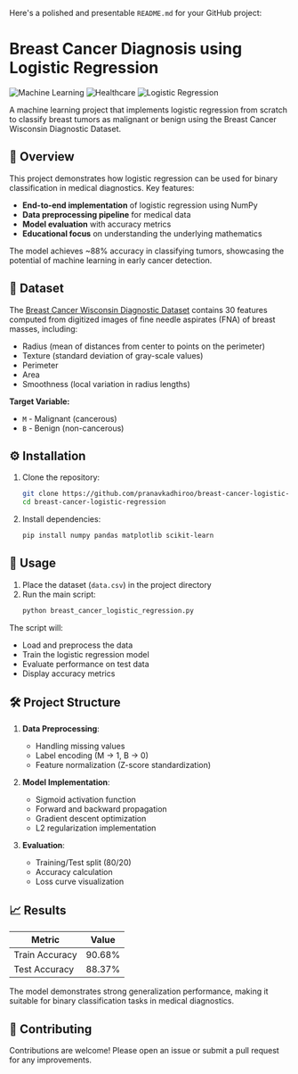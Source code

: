 Here's a polished and presentable `README.md` for your GitHub project:


# Breast Cancer Diagnosis using Logistic Regression

![Machine Learning](https://img.shields.io/badge/-Machine%20Learning-blueviolet) ![Healthcare](https://img.shields.io/badge/-Healthcare-teal) ![Logistic Regression](https://img.shields.io/badge/-Logistic%20Regression-orange)

A machine learning project that implements logistic regression from scratch to classify breast tumors as malignant or benign using the Breast Cancer Wisconsin Diagnostic Dataset.

## 📌 Overview

This project demonstrates how logistic regression can be used for binary classification in medical diagnostics. Key features:

- **End-to-end implementation** of logistic regression using NumPy
- **Data preprocessing pipeline** for medical data
- **Model evaluation** with accuracy metrics
- **Educational focus** on understanding the underlying mathematics

The model achieves ~88% accuracy in classifying tumors, showcasing the potential of machine learning in early cancer detection.

## 📂 Dataset

The [Breast Cancer Wisconsin Diagnostic Dataset](https://archive.ics.uci.edu/ml/datasets/Breast+Cancer+Wisconsin+(Diagnostic)) contains 30 features computed from digitized images of fine needle aspirates (FNA) of breast masses, including:

- Radius (mean of distances from center to points on the perimeter)
- Texture (standard deviation of gray-scale values)
- Perimeter
- Area
- Smoothness (local variation in radius lengths)

**Target Variable:**
- `M` - Malignant (cancerous)
- `B` - Benign (non-cancerous)

## ⚙️ Installation

1. Clone the repository:
   ```bash
   git clone https://github.com/pranavkadhiroo/breast-cancer-logistic-regression.git
   cd breast-cancer-logistic-regression
   ```

2. Install dependencies:
   ```bash
   pip install numpy pandas matplotlib scikit-learn
   ```

## 🚀 Usage

1. Place the dataset (`data.csv`) in the project directory
2. Run the main script:
   ```bash
   python breast_cancer_logistic_regression.py
   ```

The script will:
- Load and preprocess the data
- Train the logistic regression model
- Evaluate performance on test data
- Display accuracy metrics

## 🛠️ Project Structure

1. **Data Preprocessing**:
   - Handling missing values
   - Label encoding (M → 1, B → 0)
   - Feature normalization (Z-score standardization)

2. **Model Implementation**:
   - Sigmoid activation function
   - Forward and backward propagation
   - Gradient descent optimization
   - L2 regularization implementation

3. **Evaluation**:
   - Training/Test split (80/20)
   - Accuracy calculation
   - Loss curve visualization

## 📈 Results

| Metric        | Value   |
|---------------|---------|
| Train Accuracy| 90.68%  |
| Test Accuracy | 88.37%  |

The model demonstrates strong generalization performance, making it suitable for binary classification tasks in medical diagnostics.

## 🤝 Contributing

Contributions are welcome! Please open an issue or submit a pull request for any improvements.
